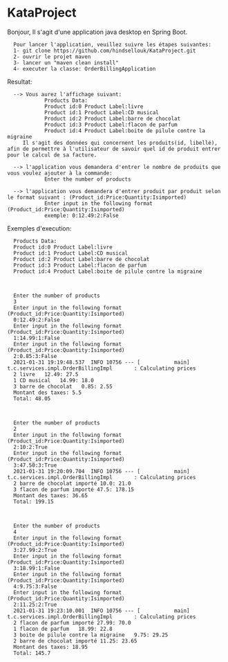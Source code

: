 # KataProject
Bonjour,
Il s'agit d'une application java desktop en Spring Boot.

      Pour lancer l'application, veuillez suivre les étapes suivantes:
      1- git clone https://github.com/hindsellouk/KataProject.git
      2- ouvrir le projet maven
      3- lancer un "maven clean install"
      4- executer la classe: OrderBillingApplication

Resultat:

      --> Vous aurez l'affichage suivant:
                Products Data:
                Product id:0 Product Label:livre
                Product id:1 Product Label:CD musical
                Product id:2 Product Label:barre de chocolat
                Product id:3 Product Label:flacon de parfum
                Product id:4 Product Label:boite de pilule contre la migraine
         Il s'agit des données qui concernent les produits(id, libellé), afin de permettre à l'utilisateur de savoir quel id de produit entrer pour le calcul de sa facture.
      
      --> l'application vous demandera d'entrer le nombre de produits que vous voulez ajouter à la commande:
                Enter the number of products
      
      --> l'application vous demandera d'entrer produit par produit selon le format suivant : (Product_id:Price:Quantity:Isimported)
                Enter input in the following format (Product_id:Price:Quantity:Isimported)
                exemple: 0:12.49:2:False

Exemples d'execution:

      Products Data:
      Product id:0 Product Label:livre
      Product id:1 Product Label:CD musical
      Product id:2 Product Label:barre de chocolat
      Product id:3 Product Label:flacon de parfum
      Product id:4 Product Label:boite de pilule contre la migraine



      Enter the number of products
      3
      Enter input in the following format (Product_id:Price:Quantity:Isimported)
      0:12.49:2:False
      Enter input in the following format (Product_id:Price:Quantity:Isimported)
      1:14.99:1:False
      Enter input in the following format (Product_id:Price:Quantity:Isimported)
      2:0.85:3:False
      2021-01-31 19:19:48.537  INFO 10756 --- [           main] t.c.services.impl.OrderBillingImpl       : Calculating prices
      2 livre   12.49: 27.5
      1 CD musical   14.99: 18.0
      3 barre de chocolat   0.85: 2.55
      Montant des taxes: 5.5
      Total: 48.05



      Enter the number of products
      2
      Enter input in the following format (Product_id:Price:Quantity:Isimported)
      2:10:2:True
      Enter input in the following format (Product_id:Price:Quantity:Isimported)
      3:47.50:3:True
      2021-01-31 19:20:09.704  INFO 10756 --- [           main] t.c.services.impl.OrderBillingImpl       : Calculating prices
      2 barre de chocolat importé 10.0: 21.0
      3 flacon de parfum importé 47.5: 178.15
      Montant des taxes: 36.65
      Total: 199.15



      Enter the number of products
      4
      Enter input in the following format (Product_id:Price:Quantity:Isimported)
      3:27.99:2:True
      Enter input in the following format (Product_id:Price:Quantity:Isimported)
      3:18.99:1:False
      Enter input in the following format (Product_id:Price:Quantity:Isimported)
      4:9.75:3:False
      Enter input in the following format (Product_id:Price:Quantity:Isimported)
      2:11.25:2:True
      2021-01-31 19:23:10.001  INFO 10756 --- [           main] t.c.services.impl.OrderBillingImpl       : Calculating prices
      2 flacon de parfum importé 27.99: 70.0
      1 flacon de parfum   18.99: 22.8
      3 boite de pilule contre la migraine   9.75: 29.25
      2 barre de chocolat importé 11.25: 23.65
      Montant des taxes: 18.95
      Total: 145.7
